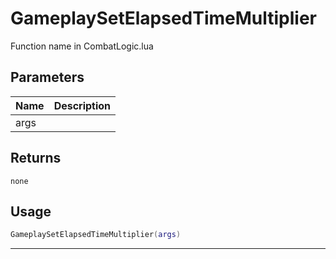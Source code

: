 # GameplaySetElapsedTimeMultiplier

Function name in CombatLogic.lua

## Parameters

| Name | Description |
| ---- | ----------- |
| args |             |

## Returns

`none`

## Usage

```lua
GameplaySetElapsedTimeMultiplier(args)
```

---
